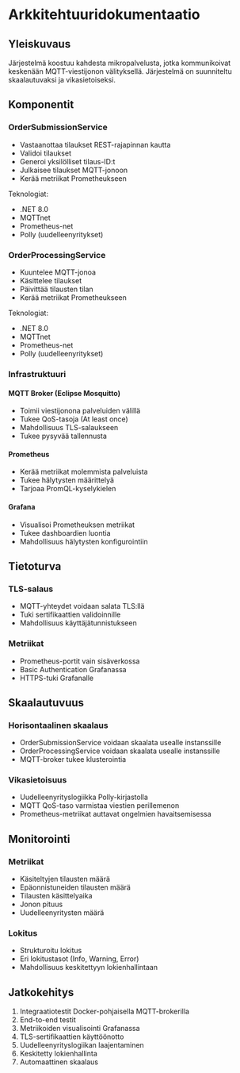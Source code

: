 # Arkkitehtuuridokumentaatio

## Yleiskuvaus

Järjestelmä koostuu kahdesta mikropalvelusta, jotka kommunikoivat keskenään MQTT-viestijonon välityksellä. Järjestelmä on suunniteltu skaalautuvaksi ja vikasietoiseksi.

## Komponentit

### OrderSubmissionService

- Vastaanottaa tilaukset REST-rajapinnan kautta
- Validoi tilaukset
- Generoi yksilölliset tilaus-ID:t
- Julkaisee tilaukset MQTT-jonoon
- Kerää metriikat Prometheukseen

Teknologiat:
- .NET 8.0
- MQTTnet
- Prometheus-net
- Polly (uudelleenyritykset)

### OrderProcessingService

- Kuuntelee MQTT-jonoa
- Käsittelee tilaukset
- Päivittää tilausten tilan
- Kerää metriikat Prometheukseen

Teknologiat:
- .NET 8.0
- MQTTnet
- Prometheus-net
- Polly (uudelleenyritykset)

### Infrastruktuuri

#### MQTT Broker (Eclipse Mosquitto)

- Toimii viestijonona palveluiden välillä
- Tukee QoS-tasoja (At least once)
- Mahdollisuus TLS-salaukseen
- Tukee pysyvää tallennusta

#### Prometheus

- Kerää metriikat molemmista palveluista
- Tukee hälytysten määrittelyä
- Tarjoaa PromQL-kyselykielen

#### Grafana

- Visualisoi Prometheuksen metriikat
- Tukee dashboardien luontia
- Mahdollisuus hälytysten konfigurointiin

## Tietoturva

### TLS-salaus

- MQTT-yhteydet voidaan salata TLS:llä
- Tuki sertifikaattien validoinnille
- Mahdollisuus käyttäjätunnistukseen

### Metriikat

- Prometheus-portit vain sisäverkossa
- Basic Authentication Grafanassa
- HTTPS-tuki Grafanalle

## Skaalautuvuus

### Horisontaalinen skaalaus

- OrderSubmissionService voidaan skaalata usealle instanssille
- OrderProcessingService voidaan skaalata usealle instanssille
- MQTT-broker tukee klusterointia

### Vikasietoisuus

- Uudelleenyrityslogiikka Polly-kirjastolla
- MQTT QoS-taso varmistaa viestien perillemenon
- Prometheus-metriikat auttavat ongelmien havaitsemisessa

## Monitorointi

### Metriikat

- Käsiteltyjen tilausten määrä
- Epäonnistuneiden tilausten määrä
- Tilausten käsittelyaika
- Jonon pituus
- Uudelleenyritysten määrä

### Lokitus

- Strukturoitu lokitus
- Eri lokitustasot (Info, Warning, Error)
- Mahdollisuus keskitettyyn lokienhallintaan

## Jatkokehitys

1. Integraatiotestit Docker-pohjaisella MQTT-brokerilla
2. End-to-end testit
3. Metriikoiden visualisointi Grafanassa
4. TLS-sertifikaattien käyttöönotto
5. Uudelleenyrityslogiikan laajentaminen
6. Keskitetty lokienhallinta
7. Automaattinen skaalaus 